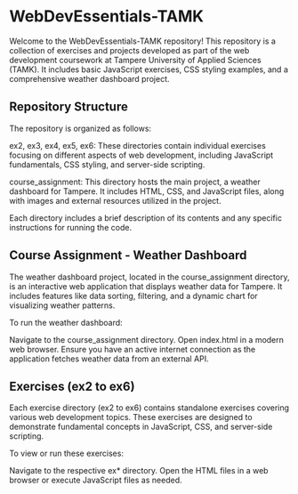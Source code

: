 # WebDevEssentials-TAMK

Welcome to the WebDevEssentials-TAMK repository! This repository is a collection of exercises and projects developed as part of the web development coursework at Tampere University of Applied Sciences (TAMK). It includes basic JavaScript exercises, CSS styling examples, and a comprehensive weather dashboard project.

## Repository Structure

The repository is organized as follows:

ex2, ex3, ex4, ex5, ex6: These directories contain individual exercises focusing on different aspects of web development, including JavaScript fundamentals, CSS styling, and server-side scripting.

course_assignment: This directory hosts the main project, a weather dashboard for Tampere. It includes HTML, CSS, and JavaScript files, along with images and external resources utilized in the project.

Each directory includes a brief description of its contents and any specific instructions for running the code.

## Course Assignment - Weather Dashboard

The weather dashboard project, located in the course_assignment directory, is an interactive web application that displays weather data for Tampere. It includes features like data sorting, filtering, and a dynamic chart for visualizing weather patterns.

To run the weather dashboard:

Navigate to the course_assignment directory.
Open index.html in a modern web browser.
Ensure you have an active internet connection as the application fetches weather data from an external API.

## Exercises (ex2 to ex6)

Each exercise directory (ex2 to ex6) contains standalone exercises covering various web development topics. These exercises are designed to demonstrate fundamental concepts in JavaScript, CSS, and server-side scripting.

To view or run these exercises:

Navigate to the respective ex* directory.
Open the HTML files in a web browser or execute JavaScript files as needed.